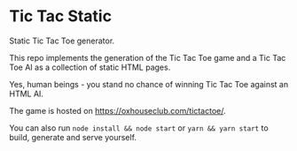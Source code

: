 # Tic Tac Static

Static Tic Tac Toe generator.


This repo implements the generation of the Tic Tac Toe game and a Tic Tac Toe AI as a collection of static HTML pages.


Yes, human beings - you stand no chance of winning Tic Tac Toe against an HTML AI.


The game is hosted on <https://oxhouseclub.com/tictactoe/>.


You can also run `node install && node start` or `yarn && yarn start` to build, generate and serve yourself.

